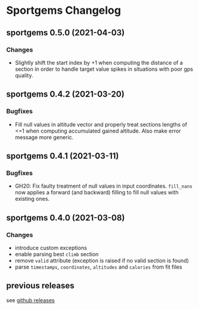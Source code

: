 # Sportgems Changelog


## sportgems 0.5.0 (2021-04-03)

### Changes
* Slightly shift the start index by +1 when computing the distance of a section in
  order to handle target value spikes in situations with poor gps quality.


## sportgems 0.4.2 (2021-03-20)
### Bugfixes
* Fill null values in altitude vector and properly treat sections lengths of <=1
  when computing accumulated gained altitude. Also make error message more generic.
  

## sportgems 0.4.1 (2021-03-11)
### Bugfixes
* GH20: Fix faulty treatment of null values in input coordinates. `fill_nans` now
        applies a forward (and backward) filling to fill null values with existing
        ones.


## sportgems 0.4.0 (2021-03-08)
### Changes
* introduce custom exceptions
* enable parsing best `climb` section
* remove `valid` attribute (exception is raised if no valid section is found)
* parse `timestamps`, `coordinates`, `altitudes` and `calories` from fit files


## previous releases
see [github releases](https://github.com/fgebhart/sportgems/releases)